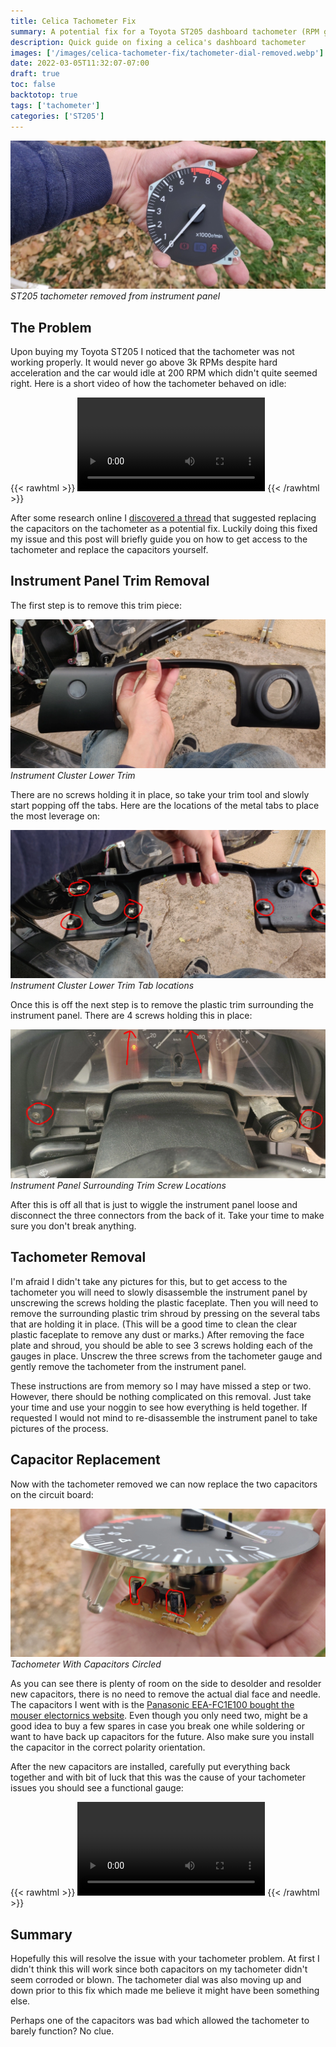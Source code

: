```yaml
---
title: Celica Tachometer Fix
summary: A potential fix for a Toyota ST205 dashboard tachometer (RPM gauge) that has issues getting it up.
description: Quick guide on fixing a celica's dashboard tachometer
images: ['/images/celica-tachometer-fix/tachometer-dial-removed.webp']
date: 2022-03-05T11:32:07-07:00
draft: true
toc: false
backtotop: true
tags: ['tachometer']
categories: ['ST205']
---
```


![ST205 tachometer removed from instrument panel](/images/celica-tachometer-fix/tachometer-dial-removed.webp) *ST205 tachometer removed from instrument panel*

## The Problem

Upon buying my Toyota ST205 I noticed that the tachometer was not working properly. It would never go above 3k RPMs despite hard acceleration and the car would idle at 200 RPM which didn't quite seemed right. Here is a short video of how the tachometer behaved on idle:

{{< rawhtml >}}
<video controls preload="auto">
  <source src="/images/celica-tachometer-fix/tachometer-before.mp4">
  <span>Sorry, your browser doesn't support embedded videos.</span>
</video>
{{< /rawhtml >}}

After some research online I [discovered a thread](https://www.alltrac.net/phpBB2/viewtopic.php?t=49471) that suggested replacing the capacitors on the tachometer as a potential fix. Luckily doing this fixed my issue and this post will briefly guide you on how to get access to the tachometer and replace the capacitors yourself.

## Instrument Panel Trim Removal

The first step is to remove this trim piece:

![Instrument Cluster Lower Trim](/images/celica-tachometer-fix/instrument-cluster-lower-trim.webp) *Instrument Cluster Lower Trim*

 There are no screws holding it in place, so take your trim tool and slowly start popping off the tabs. Here are the locations of the metal tabs to place the most leverage on:

![Instrument Cluster Lower Trim Tab locations](/images/celica-tachometer-fix/instrument-cluster-lower-trim-rear.webp) *Instrument Cluster Lower Trim Tab locations*

Once this is off the next step is to remove the plastic trim surrounding the instrument panel. There are 4 screws holding this in place:

![Instrument Panel Surrounding Trim Screw Locations](/images/celica-tachometer-fix/instrument-panel-shroud-screws.webp) *Instrument Panel Surrounding Trim Screw Locations*

After this is off all that is just to wiggle the instrument panel loose and disconnect the three connectors from the back of it. Take your time to make sure you don't break anything.

## Tachometer Removal

I'm afraid I didn't take any pictures for this, but to get access to the tachometer you will need to slowly disassemble the instrument panel by unscrewing the screws holding the plastic faceplate. Then you will need to remove the surrounding plastic trim shroud by pressing on the several tabs that are holding it in place. (This will be a good time to clean the clear plastic faceplate to remove any dust or marks.) After removing the face plate and shroud, you should be able to see 3 screws holding each of the gauges in place. Unscrew the three screws from the tachometer gauge and gently remove the tachometer from the instrument panel.

These instructions are from memory so I may have missed a step or two. However, there should be nothing complicated on this removal. Just take your time and use your noggin to see how everything is held together. If requested I would not mind to re-disassemble the instrument panel to take pictures of the process.

## Capacitor Replacement

Now with the tachometer removed we can now replace the two capacitors on the circuit board:

![Tachometer With Capacitors Circled](/images/celica-tachometer-fix/tachometer-dial-capacitors.webp) *Tachometer With Capacitors Circled*

As you can see there is plenty of room on the side to desolder and resolder new capacitors, there is no need to remove the actual dial face and needle. The capacitors I went with is the [Panasonic EEA-FC1E100 bought the mouser electornics website](https://www.mouser.com/ProductDetail/Panasonic/EEA-FC1E100?qs=nLJruSqDb94EJwiFQJd4iw%3D%3D). Even though you only need two, might be a good idea to buy a few spares in case you break one while soldering or want to have back up capacitors for the future. Also make sure you install the capacitor in the correct polarity orientation.

After the new capacitors are installed, carefully put everything back together and with bit of luck that this was the cause of your tachometer issues you should see a functional gauge:

{{< rawhtml >}}
<video controls preload="auto">
  <source src="/images/celica-tachometer-fix/tachometer-after.mp4">
  <span>Sorry, your browser doesn't support embedded videos.</span>
</video>
{{< /rawhtml >}}

## Summary

Hopefully this will resolve the issue with your tachometer problem. At first I didn't think this will work since both capacitors on my tachometer didn't seem corroded or blown. The tachometer dial was also moving up and down prior to this fix which made me believe it might have been something else.

Perhaps one of the capacitors was bad which allowed the tachometer to barely function? No clue.
